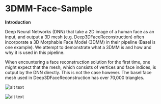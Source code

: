 # 3DMM-Face-Sample

**Introduction** 

Deep Neural Networks (DNN) that take a 2D image of a human face as an input, and output a 3D mesh (e.g. Deep3DFaceReconstruction) often incorporate a 3D Morphable Face Model (3DMM) in their pipeline (Basel is one example). We attempt to demonstrate what a 3DMM is and how and why it is used in this pipeline.

When encountering a face reconstruction solution for the first time, one might expect that the mesh, which consists of vertices and face indices, is output by the DNN directly. This is not the case however. The basel face mesh used in Deep3DFaceReconstruction has over 70,000 triangles. 

![alt text](https://github.com/nodecomplete/3DMM-Face-Sample/blob/master/FaceMorph/ScreenShot.jpg)

![alt text](https://github.com/nodecomplete/3DMM-Face-Sample/blob/master/FaceMorph/ScreenShot2.jpg)
